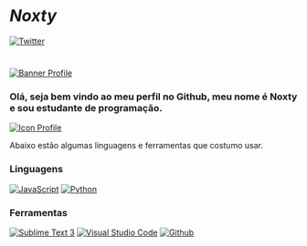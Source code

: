 # ***Noxty***

   [![Twitter](https://img.icons8.com/fluent-systems-regular/50/000000/twitter.png)](https://twitter.com/blxcknoxty)

#

[![Banner Profile](https://data.whicdn.com/images/332959603/original.jpg)]()

### Olá, seja bem vindo ao meu perfil no Github, meu nome é Noxty e sou estudante de programação.

[![Icon Profile](https://i.pinimg.com/474x/a8/e3/9b/a8e39b287c7cd7af410dc230c36c226f.jpg)]()

Abaixo estão algumas linguagens e ferramentas que costumo usar.

### Linguagens

[![JavaScript](https://img.icons8.com/ios/50/000000/javascript.png)]()
[![Python](https://img.icons8.com/ios/50/000000/python.png)]()

### Ferramentas

[![Sublime Text 3](https://img.icons8.com/ios/50/000000/sublime-text.png)]()
[![Visual Studio Code](https://img.icons8.com/ios/50/000000/visual-studio-logo.png)]()
[![Github](https://img.icons8.com/ios/50/000000/github.png)]()
